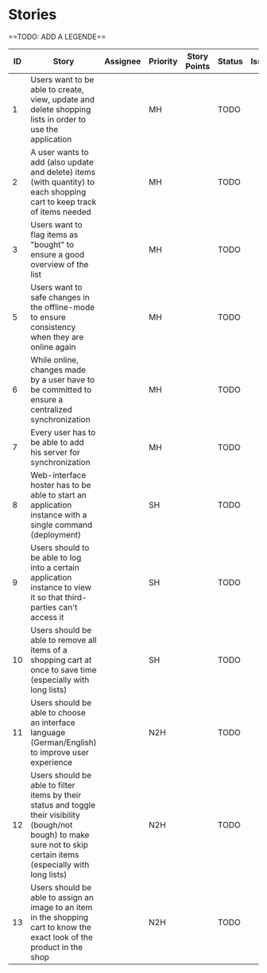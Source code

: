 # Stories

==TODO: ADD A LEGENDE==

| ID   | Story                                                        | Assignee | Priority | Story Points | Status | Issue |
| ---- | ------------------------------------------------------------ | -------- | -------- | ------------ | ------ | ----- |
| 1    | Users want to be able to create, view, update and delete shopping lists in order to use the application |          | MH       |              | TODO   |       |
| 2    | A user wants to add (also update and delete) items (with quantity) to each shopping cart to keep track of items needed |          | MH       |              | TODO   |       |
| 3    | Users want to flag items as "bought" to ensure a good overview of the list |          | MH       |              | TODO   |       |
| 5    | Users want to safe changes in the offline-mode to ensure consistency when they are online again |          | MH       |              | TODO   |       |
| 6    | While online, changes made by a user have to be committed to ensure a centralized synchronization |          | MH       |              | TODO   |       |
| 7    | Every user has to be able to add his server for synchronization |          | MH       |              | TODO   |       |
| 8    | Web-interface hoster has to be able to start an application instance with a single command (deployment) |  | SH     |              | TODO   |       |
| 9    | Users should to be able to log into a certain application instance to view it so that third-parties can't access it |          | SH       |              | TODO   |       |
| 10   | Users should be able to remove all items of a shopping cart at once to save time (especially with long lists) |          | SH       |              | TODO   |       |
| 11   | Users should be able to choose an interface language (German/English) to improve user experience |          | N2H      |              | TODO   |       |
| 12   | Users should be able to filter items by their status and toggle their visibility (bough/not bough) to make sure not to skip certain items (especially with long lists) |          | N2H      |              | TODO   |       |
| 13   | Users should be able to assign an image to an item in the shopping cart to know the exact look of the product in the shop |          | N2H      |              | TODO   |       |
